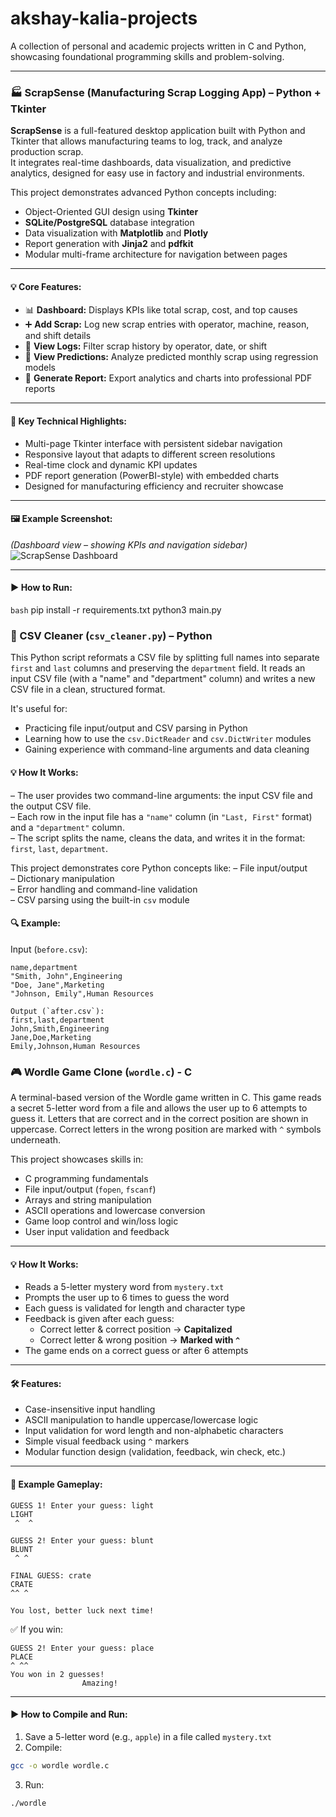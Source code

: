 # akshay-kalia-projects
A collection of personal and academic projects written in C and Python, showcasing foundational programming skills and problem-solving.

---

### 🏭 ScrapSense (Manufacturing Scrap Logging App) – Python + Tkinter

**ScrapSense** is a full-featured desktop application built with Python and Tkinter that allows manufacturing teams to log, track, and analyze production scrap.  
It integrates real-time dashboards, data visualization, and predictive analytics, designed for easy use in factory and industrial environments.

This project demonstrates advanced Python concepts including:
- Object-Oriented GUI design using **Tkinter**  
- **SQLite/PostgreSQL** database integration  
- Data visualization with **Matplotlib** and **Plotly**  
- Report generation with **Jinja2** and **pdfkit**  
- Modular multi-frame architecture for navigation between pages  

---

#### 💡 Core Features:
- 📊 **Dashboard:** Displays KPIs like total scrap, cost, and top causes  
- ➕ **Add Scrap:** Log new scrap entries with operator, machine, reason, and shift details  
- 📁 **View Logs:** Filter scrap history by operator, date, or shift  
- 🤖 **View Predictions:** Analyze predicted monthly scrap using regression models  
- 📑 **Generate Report:** Export analytics and charts into professional PDF reports  

---

#### 🧠 Key Technical Highlights:
- Multi-page Tkinter interface with persistent sidebar navigation  
- Responsive layout that adapts to different screen resolutions  
- Real-time clock and dynamic KPI updates  
- PDF report generation (PowerBI-style) with embedded charts  
- Designed for manufacturing efficiency and recruiter showcase  

---

#### 🖼️ Example Screenshot:
*(Dashboard view – showing KPIs and navigation sidebar)*  
![ScrapSense Dashboard](images/dashboard_example.png)

---

#### ▶️ How to Run:
```bash```
pip install -r requirements.txt
python3 main.py


### 🧼 CSV Cleaner (`csv_cleaner.py`) – Python

This Python script reformats a CSV file by splitting full names into separate `first` and `last` columns and preserving the `department` field. It reads an input CSV file (with a "name" and "department" column) and writes a new CSV file in a clean, structured format.

It's useful for:
- Practicing file input/output and CSV parsing in Python
- Learning how to use the `csv.DictReader` and `csv.DictWriter` modules
- Gaining experience with command-line arguments and data cleaning

#### 💡 How It Works:
– The user provides two command-line arguments: the input CSV file and the output CSV file.  
– Each row in the input file has a `"name"` column (in `"Last, First"` format) and a `"department"` column.  
– The script splits the name, cleans the data, and writes it in the format: `first`, `last`, `department`.

This project demonstrates core Python concepts like:
– File input/output  
– Dictionary manipulation  
– Error handling and command-line validation  
– CSV parsing using the built-in `csv` module  

#### 🔍 Example:

Input (`before.csv`):
```csv
name,department  
"Smith, John",Engineering  
"Doe, Jane",Marketing  
"Johnson, Emily",Human Resources  

Output (`after.csv`):
first,last,department  
John,Smith,Engineering  
Jane,Doe,Marketing  
Emily,Johnson,Human Resources  
```

### 🎮 Wordle Game Clone (`wordle.c`) - C

A terminal-based version of the Wordle game written in C. This game reads a secret 5-letter word from a file and allows the user up to 6 attempts to guess it. Letters that are correct and in the correct position are shown in uppercase. Correct letters in the wrong position are marked with `^` symbols underneath.

This project showcases skills in:
- C programming fundamentals
- File input/output (`fopen`, `fscanf`)
- Arrays and string manipulation
- ASCII operations and lowercase conversion
- Game loop control and win/loss logic
- User input validation and feedback

---

#### 💡 How It Works:
- Reads a 5-letter mystery word from `mystery.txt`
- Prompts the user up to 6 times to guess the word
- Each guess is validated for length and character type
- Feedback is given after each guess:
  - Correct letter & correct position → **Capitalized**
  - Correct letter & wrong position → **Marked with `^`**
- The game ends on a correct guess or after 6 attempts

---

#### 🛠️ Features:
- Case-insensitive input handling
- ASCII manipulation to handle uppercase/lowercase logic
- Input validation for word length and non-alphabetic characters
- Simple visual feedback using `^` markers
- Modular function design (validation, feedback, win check, etc.)

---

#### 🧪 Example Gameplay:

```text
GUESS 1! Enter your guess: light
LIGHT
 ^  ^

GUESS 2! Enter your guess: blunt
BLUNT
 ^ ^

FINAL GUESS: crate
CRATE
^^ ^

You lost, better luck next time!
```

✅ If you win:
```text
GUESS 2! Enter your guess: place
PLACE
^ ^^
You won in 2 guesses!
                Amazing!
```

---

#### ▶️ How to Compile and Run:
1. Save a 5-letter word (e.g., `apple`) in a file called `mystery.txt`
2. Compile:
```bash
gcc -o wordle wordle.c
```
3. Run:
```bash
./wordle
```




